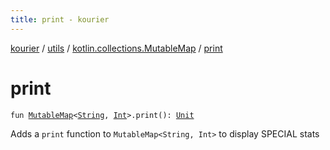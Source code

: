 ```yaml
---
title: print - kourier
---
```


[kourier](../../index.html) / [utils](../index.html) / [kotlin.collections.MutableMap](index.html) / [print](.)

# print

`fun `[`MutableMap`](https://kotlinlang.org/api/latest/jvm/stdlib/kotlin.collections/-mutable-map/index.html)`<`[`String`](https://kotlinlang.org/api/latest/jvm/stdlib/kotlin/-string/index.html)`, `[`Int`](https://kotlinlang.org/api/latest/jvm/stdlib/kotlin/-int/index.html)`>.print(): `[`Unit`](https://kotlinlang.org/api/latest/jvm/stdlib/kotlin/-unit/index.html)

Adds a `print` function to `MutableMap<String, Int>` to display SPECIAL stats

